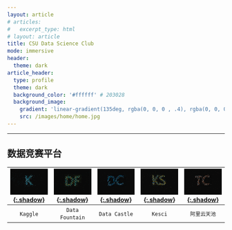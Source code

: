```yaml
---
layout: article
# articles:
#   excerpt_type: html
# layout: article
title: CSU Data Science Club
mode: immersive
header:
  theme: dark
article_header:
  type: profile
  theme: dark
  background_color: '#ffffff' # 203028
  background_image:
    gradient: 'linear-gradient(135deg, rgba(0, 0, 0 , .4), rgba(0, 0, 0, .4))'
    src: /images/home/home.jpg
---
```


---
## 数据竞赛平台

| [![Kaggle](/images/home/kaggle.png){:.shadow}](https://kaggle.com) | [![DF](/images/home/df.png){:.shadow}](https://www.datafountain.cn/) | [![dc](/images/home/dc.png){:.shadow}](https://www.dcjingsai.com/) | [![ks](/images/home/ks.png){:.shadow}](https://www.kesci.com/home/competition) | [![tc](/images/home/tc.png){:.shadow}](https://tianchi.aliyun.com/home/) 
:-: | :-: | :-: | :-: | :-:
| `Kaggle` | `Data Fountain` | `Data Castle` | `Kesci` | `阿里云天池` |

<!-- ---
layout: home
# articles:
#   excerpt_type: html
--- -->
